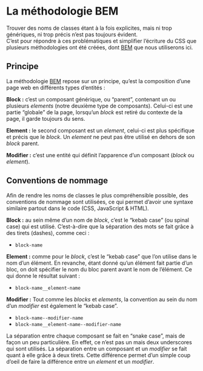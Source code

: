 # La méthodologie BEM

Trouver des noms de classes étant à la fois explicites, mais ni trop génériques, ni trop précis n’est pas toujours évident.  
C’est pour répondre à ces problématiques et simplifier l’écriture du CSS que plusieurs méthodologies ont été créées, dont [BEM](https://en.bem.info/) que nous utiliserons ici.

## Principe

La méthodologie  [BEM](https://en.bem.info/)  repose sur un principe, qu’est la composition d’une page web en différents types d’entités :

**Block :**  c’est un composant générique, ou “parent”, contenant un ou plusieurs  _elements_  (notre deuxième type de composants). Celui-ci est une partie “globale” de la page, lorsqu’un  _block_  est retiré du contexte de la page, il garde toujours du sens.

**Element :**  le second composant est un  _element_, celui-ci est plus spécifique et précis que le  _block_. Un  _element_  ne peut pas être utilisé en dehors de son  _block_  parent.

**Modifier :**  c’est une entité qui définit l’apparence d’un composant (_block_  ou  _element_).  

## Conventions de nommage

Afin de rendre les noms de classes le plus compréhensible possible, des conventions de nommage sont utilisées, ce qui permet d’avoir une syntaxe similaire partout dans le code (CSS, JavaScript & HTML).

**Block :**  au sein même d’un nom de  _block_, c’est le “kebab case” (ou spinal case) qui est utilisé. C’est-à-dire que la séparation des mots se fait grâce à des tirets (dashes), comme ceci :

-   `block-name`

**Element :**  comme pour le  _block_, c’est le “kebab case” que l’on utilise dans le nom d’un élément. En revanche, étant donné qu’un élément fait partie d’un bloc, on doit spécifier le nom du bloc parent avant le nom de l’élément. Ce qui donne le résultat suivant :

-   `block-name__element-name`

**Modifier :** Tout comme les  _blocks_  et  _elements_, la convention au sein du nom d’un  _modifier_  est également le “kebab case”.

-   `block-name--modifier-name`
-   `block-name__element-name--modifier-name`

La séparation entre chaque composant se fait en “snake case”, mais de façon un peu particulière. En effet, ce n’est pas un mais deux underscores qui sont utilisés. La séparation entre un composant et un  _modifier_  se fait quant à elle grâce à deux tirets. Cette différence permet d’un simple coup d’oeil de faire la différence entre un  _element_  et un  _modifier_.
